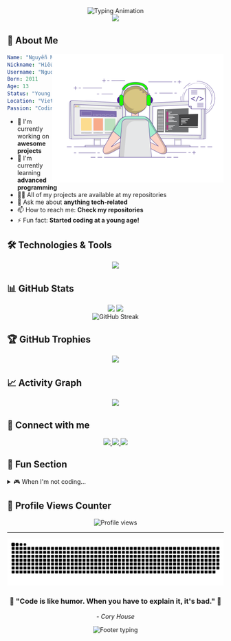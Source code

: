 <div align="center">
  <img src="https://readme-typing-svg.herokuapp.com?font=Fira+Code&size=32&duration=2800&pause=2000&color=00FF88&center=true&vCenter=true&width=940&lines=Hi+there!+I'm+Hieu+Dz+👋;Welcome+to+my+coding+world!+🌟;Born+in+2011+%7C+Young+Developer+💻;Username:+Nguoibianhz+🚀;Let's+create+something+amazing!" alt="Typing Animation" />
</div>

<div align="center">
  <img src="https://media.giphy.com/media/M9gbBd9nbDrOTu1Mqx/giphy.gif" width="100"/>
</div>

## 🎯 About Me
<img align="right" alt="Coding" width="400" src="https://raw.githubusercontent.com/devSouvik/devSouvik/master/gif3.gif">

```yaml
Name: "Nguyễn Mạnh Hiếu"
Nickname: "Hiếu Dz"
Username: "Nguoibianhz"
Born: 2011
Age: 13
Status: "Young Developer 🚀"
Location: "Vietnam 🇻🇳"
Passion: "Coding & Innovation"
```

- 🔭 I'm currently working on **awesome projects**
- 🌱 I'm currently learning **advanced programming**
- 👨‍💻 All of my projects are available at my repositories
- 💬 Ask me about **anything tech-related**
- 📫 How to reach me: **Check my repositories**
- ⚡ Fun fact: **Started coding at a young age!**

## 🛠️ Technologies & Tools

<div align="center">
  <img src="https://skillicons.dev/icons?i=html,css,js,python,java,cpp,git,github,vscode,figma&theme=dark" />
</div>

## 📊 GitHub Stats

<div align="center">
  <img height="180em" src="https://github-readme-stats.vercel.app/api?username=Nguoibianhz&show_icons=true&theme=radical&include_all_commits=true&count_private=true"/>
  <img height="180em" src="https://github-readme-stats.vercel.app/api/top-langs/?username=Nguoibianhz&layout=compact&theme=radical"/>
</div>

<div align="center">
  <img src="https://github-readme-streak-stats.herokuapp.com/?user=Nguoibianhz&theme=radical" alt="GitHub Streak" />
</div>

## 🏆 GitHub Trophies
<div align="center">
  <img src="https://github-profile-trophy.vercel.app/?username=Nguoibianhz&theme=radical&no-frame=false&no-bg=false&margin-w=4" />
</div>

## 📈 Activity Graph
<div align="center">
  <img src="https://github-readme-activity-graph.vercel.app/graph?username=Nguoibianhz&theme=react-dark&bg_color=20232a&hide_border=true" />
</div>

## 🔗 Connect with me
<div align="center">
  <a href="https://github.com/Nguoibianhz">
    <img src="https://img.shields.io/badge/GitHub-100000?style=for-the-badge&logo=github&logoColor=white" />
  </a>
  <a href="mailto:your.email@gmail.com">
    <img src="https://img.shields.io/badge/Gmail-D14836?style=for-the-badge&logo=gmail&logoColor=white" />
  </a>
  <a href="https://facebook.com/yourprofile">
    <img src="https://img.shields.io/badge/Facebook-1877F2?style=for-the-badge&logo=facebook&logoColor=white" />
  </a>
</div>

## 💫 Fun Section

<details>
<summary>🎮 When I'm not coding...</summary>
<br>
<div align="center">
  <img src="https://media.giphy.com/media/LnQjpWaON8nhr21vNW/giphy.gif" width="40"> 
  <em><b>I love connecting with different people</b> so if you want to say <b>hi, I'll be happy to meet you more!</b> 😊</em>
</div>
</details>

## 🌟 Profile Views Counter
<div align="center">
  <img src="https://komarev.com/ghpvc/?username=Nguoibianhz&label=Profile%20views&color=0e75b6&style=flat" alt="Profile views" />
</div>

---

<div align="center">
  <img src="https://raw.githubusercontent.com/platane/snk/output/github-contribution-grid-snake-dark.svg" />
</div>

<div align="center">
  <h3>🎯 "Code is like humor. When you have to explain it, it's bad." 🎯</h3>
  <p><em>- Cory House</em></p>
</div>

<div align="center">
  <img src="https://readme-typing-svg.herokuapp.com?font=Fira+Code&size=20&duration=3000&pause=1000&color=58A6FF&center=true&vCenter=true&width=600&lines=Thanks+for+visiting+my+profile!+✨;Let's+build+the+future+together!+🚀;Happy+coding!+💻" alt="Footer typing" />
</div>
